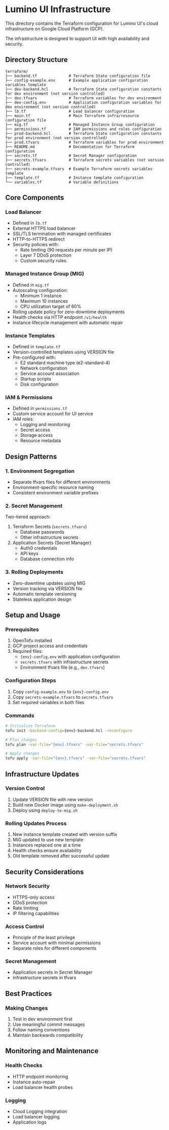 # Lumino UI Infrastructure

This directory contains the Terraform configuration for Lumino UI's cloud infrastructure on Google Cloud Platform (GCP). 

The infrastructure is designed to support UI with high availability and security.

## Directory Structure

```
terraform/
├── backend.tf              # Terraform State configuration file
├── config-example.env      # Example application configuration variables template
├── dev-backend.hcl         # Terraform State configuration constants for dev environment (not version controlled)
├── dev.tfvars              # Terraform variables for dev environment
├── dev-config.env          # Application configuration variables for dev environment (not version controlled)
├── lb.tf                   # Load balancer configuration
├── main.tf                 # Main Terraform infra/resource configuration file
├── mig.tf                  # Managed Instance Group configuration
├── permissions.tf          # IAM permissions and roles configuration
├── prod-backend.hcl        # Terraform State configuration constants for prod environment (not version controlled)
├── prod.tfvars             # Terraform variables for prod environment
├── README.md               # Documentation for Terraform configuration
├── secrets.tf              # Secret Manager configuration
├── secrets.tfvars          # Terraform secrets variables (not version controlled)
├── secrets-example.tfvars  # Example Terraform secrets variables template
├── template.tf             # Instance template configuration
└── variables.tf            # Variable definitions
```

## Core Components

### Load Balancer
- Defined in `lb.tf`
- External HTTPS load balancer
- SSL/TLS termination with managed certificates
- HTTP-to-HTTPS redirect
- Security policies with:
   - Rate limiting (90 requests per minute per IP)
   - Layer 7 DDoS protection
   - Custom security rules

### Managed Instance Group (MIG)
- Defined in `mig.tf`
- Autoscaling configuration:
   - Minimum 1 instance
   - Maximum 10 instances
   - CPU utilization target of 60%
- Rolling update policy for zero-downtime deployments
- Health checks via HTTP endpoint `/v1/health`
- Instance lifecycle management with automatic repair

### Instance Templates
- Defined in `template.tf`
- Version-controlled templates using VERSION file
- Pre-configured with:
   - E2 standard machine type (e2-standard-4)
   - Network configuration
   - Service account association
   - Startup scripts
   - Disk configuration

### IAM & Permissions
- Defined in `permissions.tf`
- Custom service account for UI service
- IAM roles:
   - Logging and monitoring
   - Secret access
   - Storage access
   - Resource metadata

## Design Patterns

### 1. Environment Segregation
- Separate tfvars files for different environments
- Environment-specific resource naming
- Consistent environment variable prefixes

### 2. Secret Management
Two-tiered approach:
1. Terraform Secrets (`secrets.tfvars`)
   - Database passwords
   - Other infrastructure secrets
2. Application Secrets (Secret Manager)
   - Auth0 credentials
   - API keys
   - Database connection info

### 3. Rolling Deployments
- Zero-downtime updates using MIG
- Version tracking via VERSION file
- Automatic template versioning
- Stateless application design

## Setup and Usage

### Prerequisites
1. OpenTofu installed
2. GCP project access and credentials
3. Required files:
   - `{env}-config.env` with application configuration
   - `secrets.tfvars` with infrastructure secrets
   - Environment tfvars file (e.g., `dev.tfvars`)

### Configuration Steps
1. Copy `config-example.env` to `{env}-config.env`
2. Copy `secrets-example.tfvars` to `secrets.tfvars`
3. Set required variables in both files

### Commands
```bash
# Initialize Terraform
tofu init -backend-config={env}-backend.hcl -reconfigure

# Plan changes
tofu plan -var-file="{env}.tfvars" -var-file="secrets.tfvars"

# Apply changes
tofu apply -var-file="{env}.tfvars" -var-file="secrets.tfvars"
```

## Infrastructure Updates

### Version Control
1. Update VERSION file with new version
2. Build new Docker image using `make-deployment.sh`
3. Deploy using `deploy-to-mig.sh`

### Rolling Updates Process
1. New instance template created with version suffix
2. MIG updated to use new template
3. Instances replaced one at a time
4. Health checks ensure availability
5. Old template removed after successful update

## Security Considerations

### Network Security
- HTTPS-only access
- DDoS protection
- Rate limiting
- IP filtering capabilities

### Access Control
- Principle of the least privilege
- Service account with minimal permissions
- Separate roles for different components

### Secret Management
- Application secrets in Secret Manager
- Infrastructure secrets in tfvars

## Best Practices

### Making Changes
1. Test in dev environment first
2. Use meaningful commit messages
3. Follow naming conventions
4. Maintain backwards compatibility

## Monitoring and Maintenance

### Health Checks
- HTTP endpoint monitoring
- Instance auto-repair
- Load balancer health probes

### Logging
- Cloud Logging integration
- Load balancer logging
- Application logs
